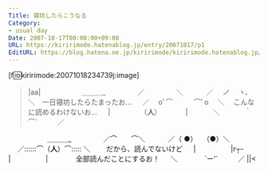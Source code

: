```yaml
---
Title: 寝坊したらこうなる
Category:
- usual day
Date: 2007-10-17T00:00:00+09:00
URL: https://kiririmode.hatenablog.jp/entry/20071017/p1
EditURL: https://blog.hatena.ne.jp/kiririmode/kiririmode.hatenablog.jp/atom/entry/8454420450078216505
---
```



[f:id:kiririmode:20071018234739j:image]

>|aa|
　 　 　　　＿＿＿_
　 　　　／　　 　 　＼
　　　／　 _ノ 　ヽ､_　 ＼　一日寝坊したらたまったお…
　 ／ 　oﾟ⌒　　　⌒ﾟo　 ＼ 　こんなに読めるわけないお…
　 |　　　　 （__人__）　　　　|　　
　 ＼　　 　 ｀ ⌒´ 　 　 ／



　 　 　　　＿＿＿_
　 　　　／⌒　　⌒＼
　　　／（ ●） 　（●）＼
　 ／::::::⌒（__人__）⌒::::: ＼ 　　だから、読んでないけど
　 |　　　　　|r┬-|　　　　　|　　　　全部読んだことにするお！
　 ＼ 　　 　 `ー'´ 　 　 ／
||<
